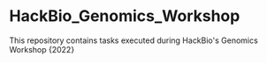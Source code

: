 # HackBio_Genomics_Workshop
This repository contains tasks executed during HackBio's Genomics Workshop {2022}
